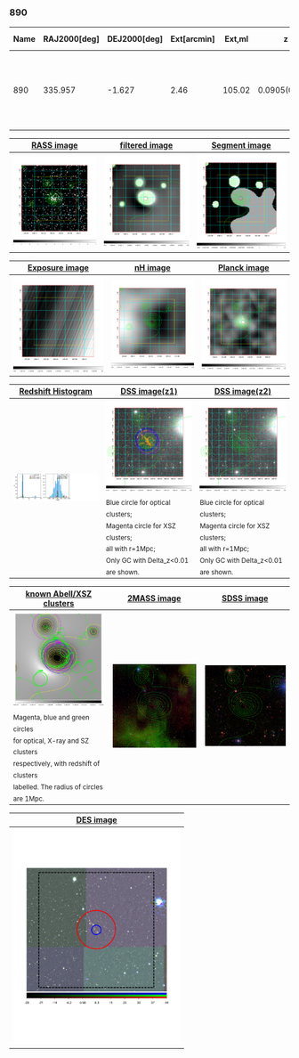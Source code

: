<div STYLE="page-break-after: always;"></div>

### 890

|Name|RAJ2000[deg]|DEJ2000[deg] |Ext[arcmin]| Ext,ml | z | z_src| C|GC(XSZ,Delta_z<0.01)| GC(OPT,Delta_z<0.01)|GC| R_sig[arcmin] | R500[arcmin] | R500[Mpc]| CRsig[c/s] | CR500[c/s] |L500[1E44 erg/s]|F500[1E-12 erg/s/cm^2]| M500[1E14 Msun]|Tx[keV]|Cnt_sig|Beta|Rc[arcmin]|Comment|Alias|
|---|---|---|---|---|---|------|---|--------|---------|----------|---|---|---|---|---|---|---|---|---|---|---|---|---|---|
|890| 335.957| -1.627| 2.46| 105.02| 0.0905(0.005)| z1, z_xsz| B| F20, MCXC, PSZ2, SPI, Tar, XB| A, N, RM, W| A, C, F20, MCXC, N, PSZ2, SPI, Tar, W, XB| 8.312| 10.171| 1.030| 0.429(0.060)| 0.445(0.062)| 1.671(0.100)| 8.151(0.489)| 3.39(0.10)| 4.68(0.09)| 103.5| 0.948(-0.072+0.038)| 5.289(-0.467+0.379)| -| k292|

|[RASS image](../image/890/890_img.pdf)|[filtered image](../image/890/890_fil.pdf)|[Segment image](../image/890/890_seg.pdf)|
|-------------------|--------------------|-------------------|
| <img src="../image/890/890_img.png" width="300">  | <img src="../image/890/890_fil.png" width="300">   | <img src="../image/890/890_seg.png" width="300">  |

|[Exposure image](../image/890/890_mex.pdf)| [nH image](../image/890/890_nh.pdf)| [Planck image](../image/890/890_p.pdf)|
|-------------------|--------------------|-------------------|
|<img src="../image/890/890_mex.png" width="300">   | <img src="../image/890/890_nh.png" width="300">    | <img src="../image/890/890_p.png" width="300"> |

|[Redshift Histogram](../image/890/890_zg.pdf) | [DSS image(z1)](../image/890/890_dss_z1.pdf)      |  [DSS image(z2)](../image/890/890_dss_z2.pdf)    |
|-------------------|--------------------|-------------------|
|<img src="../image/890/890_zg.png" width="300"> |<img src="../image/890/890_dss_z1.png" width="300"> <sub><br>Blue circle for optical clusters; <br>Magenta circle for XSZ clusters; <br>all with r=1Mpc; <br>Only GC with Delta_z<0.01 are shown. </sub>| <img src="../image/890/890_dss_z2.png" width="300"><sub><br>Blue circle for optical clusters; <br>Magenta circle for XSZ clusters; <br>all with r=1Mpc; <br>Only GC with Delta_z<0.01 are shown. </sub> |

|[known Abell/XSZ clusters](../image/890/890_gc.pdf) | [2MASS image](../image/890/890_2mass.pdf)      |[SDSS image](../image/890/890_sdss.pdf)   |
|-------------------|-------------------|-------------------|
|<img src=../image/890/890_gc.png width="300"> <br><sub>Magenta, blue and green circles <br>for optical, X-ray and SZ clusters <br>respectively, with redshift of clusters <br>labelled. The radius of circles <br>are 1Mpc.</sub>|<img src="../image/890/890_2mass.png" width="300">  | <img src="../image/890/890_sdss.png" width="300">  |

|[DES image](../image/890/890_des.pdf)   |
|-------------------|
| <img src="../image/890/890_des.pdf" width="300">  |

